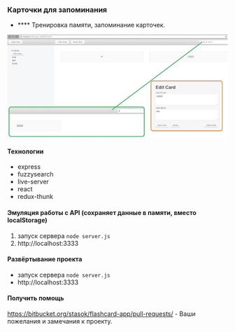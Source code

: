 ### Карточки для запоминания


 - **** Тренировка памяти, запоминание карточек.

![](./img.jpg "")

#### Технологии
* express
* fuzzysearch
* live-server
* react
* redux-thunk

#### Эмуляция работы с API (сохраняет данные в памяти, вместо localStorage)
1. запуск сервера `node server.js`
2. http://localhost:3333


#### Развёртывание проекта
* запуск сервера `node server.js`
* http://localhost:3333

#### Получить помощь
https://bitbucket.org/stasok/flashcard-app/pull-requests/ - Ваши пожелания и замечания к проекту.


